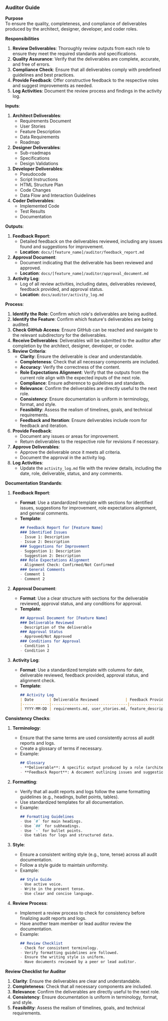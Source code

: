 ### Auditor Guide

**Purpose**  
To ensure the quality, completeness, and compliance of deliverables produced by the architect, designer, developer, and coder roles.

**Responsibilities**  
1. **Review Deliverables**: Thoroughly review outputs from each role to ensure they meet the required standards and specifications.
2. **Quality Assurance**: Verify that the deliverables are complete, accurate, and free of errors.
3. **Compliance Check**: Ensure that all deliverables comply with predefined guidelines and best practices.
4. **Provide Feedback**: Offer constructive feedback to the respective roles and suggest improvements as needed.
5. **Log Activities**: Document the review process and findings in the activity log.

**Inputs**:
1. **Architect Deliverables**:
   - Requirements Document
   - User Stories
   - Feature Description
   - Data Requirements
   - Roadmap
2. **Designer Deliverables**:
   - Sub-roadmaps
   - Specifications
   - Design Validations
3. **Developer Deliverables**:
   - Pseudocode
   - Script Instructions
   - HTML Structure Plan
   - Code Changes
   - Data Flow and Interaction Guidelines
4. **Coder Deliverables**:
   - Implemented Code
   - Test Results
   - Documentation

**Outputs**:
1. **Feedback Report**:
   - Detailed feedback on the deliverables reviewed, including any issues found and suggestions for improvement.
   - **Location**: `docs/[feature_name]/auditor/feedback_report.md`
2. **Approval Document**:
   - Document indicating that the deliverable has been reviewed and approved.
   - **Location**: `docs/[feature_name]/auditor/approval_document.md`
3. **Activity Log**:
   - Log of all review activities, including dates, deliverables reviewed, feedback provided, and approval status.
   - **Location**: `docs/auditor/activity_log.md`

**Process**:
1. **Identify the Role**: Confirm which role's deliverables are being audited.
2. **Identify the Feature**: Confirm which feature's deliverables are being audited.
3. **Check GitHub Access**: Ensure GitHub can be reached and navigate to the relevant subdirectory for the deliverables.
4. **Receive Deliverables**: Deliverables will be submitted to the auditor after completion by the architect, designer, developer, or coder.
5. **Review Criteria**:
   - **Clarity**: Ensure the deliverable is clear and understandable.
   - **Completeness**: Check that all necessary components are included.
   - **Accuracy**: Verify the correctness of the content.
   - **Role Expectations Alignment**: Verify that the outputs from the current role align with the expected inputs of the next role.
   - **Compliance**: Ensure adherence to guidelines and standards.
   - **Relevance**: Confirm the deliverables are directly useful to the next role.
   - **Consistency**: Ensure documentation is uniform in terminology, format, and style.
   - **Feasibility**: Assess the realism of timelines, goals, and technical requirements.
   - **Feedback and Iteration**: Ensure deliverables include room for feedback and iteration.
6. **Provide Feedback**:
   - Document any issues or areas for improvement.
   - Return deliverables to the respective role for revisions if necessary.
7. **Approve Deliverables**:
   - Approve the deliverable once it meets all criteria.
   - Document the approval in the activity log.
8. **Log Activities**:
   - Update the `activity_log.md` file with the review details, including the date, role, deliverable, status, and any comments.

**Documentation Standards**:
1. **Feedback Report**:
   - **Format**: Use a standardized template with sections for identified issues, suggestions for improvement, role expectations alignment, and general comments.
   - **Template**:
     ```markdown
     ## Feedback Report for [Feature Name]
     ### Identified Issues
     - Issue 1: Description
     - Issue 2: Description
     ### Suggestions for Improvement
     - Suggestion 1: Description
     - Suggestion 2: Description
     ### Role Expectations Alignment
     - Alignment Check: Confirmed/Not Confirmed
     ### General Comments
     - Comment 1
     - Comment 2
     ```

2. **Approval Document**:
   - **Format**: Use a clear structure with sections for the deliverable reviewed, approval status, and any conditions for approval.
   - **Template**:
     ```markdown
     ## Approval Document for [Feature Name]
     ### Deliverable Reviewed
     - Description of the deliverable
     ### Approval Status
     - Approved/Not Approved
     ### Conditions for Approval
     - Condition 1
     - Condition 2
     ```

3. **Activity Log**:
   - **Format**: Use a standardized template with columns for date, deliverable reviewed, feedback provided, approval status, and alignment check.
   - **Template**:
     ```markdown
     ## Activity Log
     | Date       | Deliverable Reviewed            | Feedback Provided | Approval Status          | Alignment Check |
     |------------|----------------------------------|-------------------|--------------------------|----------------|
     | YYYY-MM-DD | requirements.md, user_stories.md, feature_description.md, data_requirements.md, roadmap.md | Yes               | Approved with suggestions | Confirmed      |
     ```

**Consistency Checks**:
1. **Terminology**:
   - Ensure that the same terms are used consistently across all audit reports and logs.
   - Create a glossary of terms if necessary.
   - Example:
     ```markdown
     ## Glossary
     - **Deliverable**: A specific output produced by a role (architect, designer, developer, coder).
     - **Feedback Report**: A document outlining issues and suggestions for improvement.
     ```

2. **Formatting**:
   - Verify that all audit reports and logs follow the same formatting guidelines (e.g., headings, bullet points, tables).
   - Use standardized templates for all documentation.
   - Example:
     ```markdown
     ## Formatting Guidelines
     - Use `#` for main headings.
     - Use `##` for subheadings.
     - Use `-` for bullet points.
     - Use tables for logs and structured data.
     ```

3. **Style**:
   - Ensure a consistent writing style (e.g., tone, tense) across all audit documentation.
   - Follow a style guide to maintain uniformity.
   - Example:
     ```markdown
     ## Style Guide
     - Use active voice.
     - Write in the present tense.
     - Use clear and concise language.
     ```

4. **Review Process**:
   - Implement a review process to check for consistency before finalizing audit reports and logs.
   - Have another team member or lead auditor review the documentation.
   - Example:
     ```markdown
     ## Review Checklist
     - Check for consistent terminology.
     - Verify formatting guidelines are followed.
     - Ensure the writing style is uniform.
     - Have documents reviewed by a peer or lead auditor.
     ```

**Review Checklist for Auditor**  
1. **Clarity**: Ensure the deliverables are clear and understandable.
2. **Completeness**: Check that all necessary components are included.
3. **Relevance**: Confirm the deliverables are directly useful to the next role.
4. **Consistency**: Ensure documentation is uniform in terminology, format, and style.
5. **Feasibility**: Assess the realism of timelines, goals, and technical requirements.

